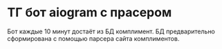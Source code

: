 # ТГ бот aiogram с прасером 

Бот каждые 10 минут достаёт из БД комплимент. БД предварительно сформирована с помощью парсера сайта комплиментов. 

